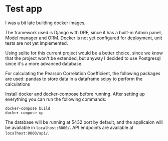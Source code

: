 # Test app

I was a bit late building docker images, 

The framework used is Django with DRF, since it has a built-in Admin panel, Model manager and ORM. Docker is not yet configured for deployment, unit tests are not yet implemented.

Using sqlite for this current project would be a better choice, since we know that the project won't be extended, but anyway I decided to use Postgresql since it's a more advanced database.

For calculating the Pearson Correlation Coefficient, the following packages are used:
pandas to store data in a dataframe
scipy to perform the calculations



Install docker and docker-compose before running. After setting up everything you can run the following commands:

```shell
docker-compose build
docker-compose up
```

The database will be running at 5432 port by default, and the applicaion will be available in `localhost:8000/`. API endpoints are available at `localhost:8000/api/`.